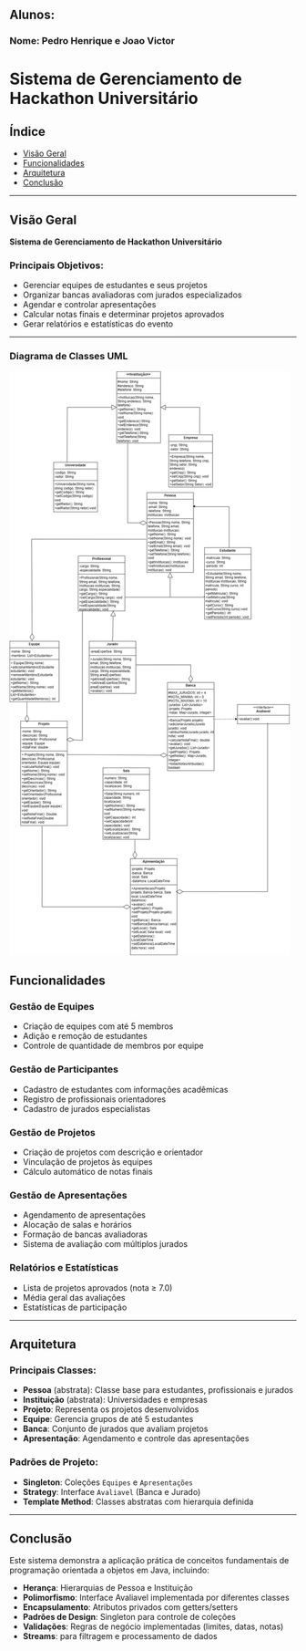 ## Alunos:

### Nome: Pedro Henrique e Joao Victor

# Sistema de Gerenciamento de Hackathon Universitário

## Índice
- [Visão Geral](#visão-geral)
- [Funcionalidades](#funcionalidades)
- [Arquitetura](#arquitetura)
- [Conclusão](#conclusão)
---

## Visão Geral

**Sistema de Gerenciamento de Hackathon Universitário** 

### Principais Objetivos:
- Gerenciar equipes de estudantes e seus projetos
- Organizar bancas avaliadoras com jurados especializados
- Agendar e controlar apresentações
- Calcular notas finais e determinar projetos aprovados
- Gerar relatórios e estatísticas do evento

---
### Diagrama de Classes UML
![Diagrama UML - Projeto](./assets/UML.png)

## Funcionalidades

### Gestão de Equipes
- Criação de equipes com até 5 membros
- Adição e remoção de estudantes
- Controle de quantidade de membros por equipe

### Gestão de Participantes
- Cadastro de estudantes com informações acadêmicas
- Registro de profissionais orientadores
- Cadastro de jurados especialistas

### Gestão de Projetos
- Criação de projetos com descrição e orientador
- Vinculação de projetos às equipes
- Cálculo automático de notas finais

### Gestão de Apresentações
- Agendamento de apresentações
- Alocação de salas e horários
- Formação de bancas avaliadoras
- Sistema de avaliação com múltiplos jurados

### Relatórios e Estatísticas
- Lista de projetos aprovados (nota ≥ 7.0)
- Média geral das avaliações
- Estatísticas de participação

---

## Arquitetura

### Principais Classes:
- **Pessoa** (abstrata): Classe base para estudantes, profissionais e jurados
- **Instituição** (abstrata): Universidades e empresas
- **Projeto**: Representa os projetos desenvolvidos
- **Equipe**: Gerencia grupos de até 5 estudantes
- **Banca**: Conjunto de jurados que avaliam projetos
- **Apresentação**: Agendamento e controle das apresentações

### Padrões de Projeto:
- **Singleton**: Coleções `Equipes` e `Apresentações`
- **Strategy**: Interface `Avaliavel` (Banca e Jurado)
- **Template Method**: Classes abstratas com hierarquia definida

---
## Conclusão
Este sistema demonstra a aplicação prática de conceitos fundamentais de programação orientada a objetos em Java, incluindo:

- **Herança**: Hierarquias de Pessoa e Instituição
- **Polimorfismo**: Interface Avaliavel implementada por diferentes classes
- **Encapsulamento**: Atributos privados com getters/setters
- **Padrões de Design**: Singleton para controle de coleções
- **Validações**: Regras de negócio implementadas (limites, datas, notas)
- **Streams**: para filtragem e processamento de dados

